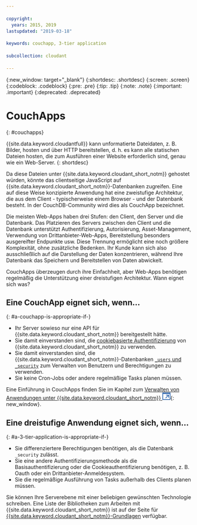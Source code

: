 ```yaml
---

copyright:
  years: 2015, 2019
lastupdated: "2019-03-18"

keywords: couchapp, 3-tier application

subcollection: cloudant

---
```


{:new_window: target="_blank"}
{:shortdesc: .shortdesc}
{:screen: .screen}
{:codeblock: .codeblock}
{:pre: .pre}
{:tip: .tip}
{:note: .note}
{:important: .important}
{:deprecated: .deprecated}

<!-- Acrolinx: 2018-05-07 -->

# CouchApps
{: #couchapps}

{{site.data.keyword.cloudantfull}} kann unformatierte Dateidaten, z. B. Bilder,
hosten und über HTTP bereitstellen, d. h. es kann alle statischen Dateien hosten, die zum Ausführen
einer Website erforderlich sind, genau wie ein Web-Server.
{: shortdesc}

Da diese Dateien unter {{site.data.keyword.cloudant_short_notm}} gehostet würden,
könnte das clientseitige JavaScript auf {{site.data.keyword.cloudant_short_notm}}-Datenbanken zugreifen.
Eine auf diese Weise konzipierte Anwendung hat eine zweistufige Architektur,
die aus dem Client - typischerweise einem Browser - und der Datenbank besteht.
In der CouchDB-Community wird dies als CouchApp bezeichnet.

Die meisten Web-Apps haben drei Stufen:
den Client,
den Server
und die Datenbank.
Das Platzieren des Servers zwischen den Client und die Datenbank unterstützt Authentifizierung,
Autorisierung,
Asset-Management,
Verwendung von Drittanbieter-Web-Apps,
Bereitstellung besonders ausgereifter Endpunkte
usw.
Diese Trennung ermöglicht eine noch größere Komplexität, ohne zusätzliche Bedenken.
Ihr Kunde kann sich also ausschließlich auf die Darstellung der Daten konzentrieren,
während Ihre Datenbank das Speichern und Bereitstellen von Daten abwickelt.

CouchApps überzeugen durch ihre Einfachheit,
aber Web-Apps benötigen regelmäßig die Unterstützung einer dreistufigen Architektur.
Wann eignet sich was?

## Eine CouchApp eignet sich, wenn...
{: #a-couchapp-is-appropriate-if-}

-   Ihr Server sowieso nur eine API für {{site.data.keyword.cloudant_short_notm}} bereitgestellt hätte.
-   Sie damit einverstanden sind, die [cookiebasierte Authentifizierung](/docs/services/Cloudant?topic=cloudant-authentication#cookie-authentication)
    von {{site.data.keyword.cloudant_short_notm}} zu verwenden.
-   Sie damit einverstanden sind, die {{site.data.keyword.cloudant_short_notm}}-Datenbanken
    [`_users` und `_security`](/docs/services/Cloudant?topic=cloudant-authorization#using-the-_users-database-with-cloudant-nosql-db)
    zum Verwalten von Benutzern und Berechtigungen zu verwenden.
-   Sie keine Cron-Jobs oder andere regelmäßige Tasks planen müssen.

Eine Einführung in CouchApps finden Sie im Kapitel zum
[Verwalten von Anwendungen unter {{site.data.keyword.cloudant_short_notm}} ![Symbol für externen Link](../images/launch-glyph.svg "Symbol für externen Link")](https://cloudant.com/blog/app-management/){: new_window}.

## Eine dreistufige Anwendung eignet sich, wenn...
{: #a-3-tier-application-is-appropriate-if-}

-   Sie differenziertere Berechtigungen benötigen, als die Datenbank `_security` zulässt.
-   Sie eine andere Authentifizierungsmethode als die Basisauthentifizierung oder die Cookieauthentifizierung benötigen, z. B. Oauth oder ein Drittanbieter-Anmeldesystem.
-   Sie die regelmäßige Ausführung von Tasks außerhalb des Clients planen müssen.

Sie können Ihre Serverebene mit einer beliebigen gewünschten Technologie schreiben.
Eine Liste der Bibliotheken zum Arbeiten mit {{site.data.keyword.cloudant_short_notm}} ist auf der Seite für [{{site.data.keyword.cloudant_short_notm}}-Grundlagen](/docs/services/Cloudant?topic=cloudant-client-libraries#client-libraries) verfügbar.
